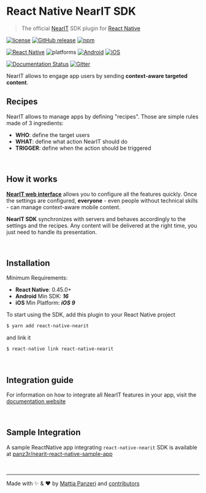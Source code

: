 # React Native NearIT SDK

> The official [NearIT](https://www.nearit.com) SDK plugin for [React Native](https://facebook.github.io/react-native/)

[![license](https://img.shields.io/github/license/panz3r/react-native-nearit-sdk.svg)](https://github.com/panz3r/react-native-nearit-sdk/blob/master/LICENSE.md)
[![GitHub release](https://img.shields.io/github/release/nearit/React-Native-SDK/all.svg)](https://github.com/nearit/react-native-nearit-sdk/releases)
[![npm](https://img.shields.io/npm/v/react-native-nearit.svg)](https://www.npmjs.com/package/react-native-nearit)

[![React Native](https://img.shields.io/badge/RN-0.45.0+-green.svg)](https://facebook.github.io/react-native/)
![platforms](https://img.shields.io/badge/platforms-Android%20%7C%20iOS-brightgreen.svg)
[![Android](https://img.shields.io/badge/Android-16-blue.svg)](https://developer.android.com/about/dashboards/index.html#Platform)
[![iOS](https://img.shields.io/badge/iOS-9-blue.svg)](https://developer.apple.com/ios/)

[![Documentation Status](https://readthedocs.org/projects/nearit-react-native-sdk/badge/?version=latest)](https://nearit-react-native-sdk.readthedocs.io/en/latest/?badge=latest)
[![Gitter](https://img.shields.io/gitter/room/nearit/Lobby.svg)](https://gitter.im/nearit/Lobby)

NearIT allows to engage app users by sending **context-aware targeted content**.

## Recipes

NearIT allows to manage apps by defining "recipes". Those are simple rules made of 3 ingredients:

* **WHO**: define the target users
* **WHAT**: define what action NearIT should do
* **TRIGGER**: define when the action should be triggered

<br>

## How it works

[**NearIT web interface**](https://go.nearit.com/) allows you to configure all the features quickly.
Once the settings are configured, **everyone** - even people without technical skills - can manage context-aware mobile content.

**NearIT SDK** synchronizes with servers and behaves accordingly to the settings and the recipes. Any content will be delivered at the right time, you just need to handle its presentation.

<br>

## Installation

Minimum Requirements:

* **React Native**: 0.45.0+
* **Android** Min SDK: **_16_**
* **iOS** Min Platform: **_iOS 9_**

To start using the SDK, add this plugin to your React Native project

```bash
$ yarn add react-native-nearit
```

and link it

```bash
$ react-native link react-native-nearit
```

<br/>

## Integration guide

For information on how to integrate all NearIT features in your app, visit the [documentation website](https://nearit-react-native-sdk.readthedocs.io/)

<br/>

## Sample Integration

A sample ReactNative app integrating `react-native-nearit` SDK is available at [panz3r/nearit-react-native-sample-app](https://github.com/panz3r/nearit-react-native-sample-app)

<br/>

---

Made with :sparkles: & :heart: by [Mattia Panzeri](https://github.com/panz3r) and [contributors](https://github.com/nearit/React-Native-SDK/graphs/contributors)
